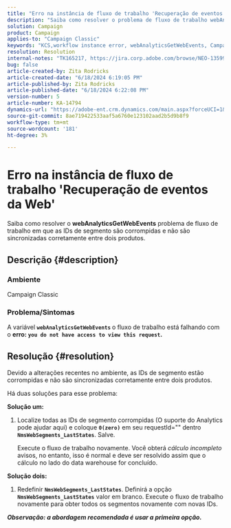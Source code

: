 ```yaml
---
title: "Erro na instância de fluxo de trabalho 'Recuperação de eventos da Web'"
description: "Saiba como resolver o problema de fluxo de trabalho webAnalyticsGetWebEvents em que as IDs de segmento são corrompidas e não são sincronizadas corretamente entre dois produtos."
solution: Campaign
product: Campaign
applies-to: "Campaign Classic"
keywords: "KCS,workflow instance error, webAnalyticsGetWebEvents, Campaign Classic, segment IDs"
resolution: Resolution
internal-notes: "TK165217, https://jira.corp.adobe.com/browse/NEO-13599"
bug: false
article-created-by: Zita Rodricks
article-created-date: "6/18/2024 6:19:05 PM"
article-published-by: Zita Rodricks
article-published-date: "6/18/2024 6:22:08 PM"
version-number: 5
article-number: KA-14794
dynamics-url: "https://adobe-ent.crm.dynamics.com/main.aspx?forceUCI=1&pagetype=entityrecord&etn=knowledgearticle&id=444dc839-9f2d-ef11-840a-002248084fbb"
source-git-commit: 8ae719422533aaf5a6760e123102aad2b5d9b8f9
workflow-type: tm+mt
source-wordcount: '181'
ht-degree: 3%

---
```


# Erro na instância de fluxo de trabalho &#39;Recuperação de eventos da Web&#39;


Saiba como resolver o <b>webAnalyticsGetWebEvents</b> problema de fluxo de trabalho em que as IDs de segmento são corrompidas e não são sincronizadas corretamente entre dois produtos.

## Descrição {#description}


### <b>Ambiente </b>

Campaign Classic



### <b>Problema/Sintomas</b>

A variável <b>`webAnalyticsGetWebEvents` </b>o fluxo de trabalho está falhando com o <b>erro: `you do not have access to view this request`.</b>


## Resolução {#resolution}


Devido a alterações recentes no ambiente, as IDs de segmento estão corrompidas e não são sincronizadas corretamente entre dois produtos.

Há duas soluções para esse problema:

<b>Solução um:</b>

1. Localize todas as IDs de segmento corrompidas (O suporte do Analytics pode ajudar aqui) e coloque <b>`0(zero)`</b> em seu requestId=&quot;&quot; dentro <b>`NmsWebSegments_LastStates`</b>. Salve.

   Execute o fluxo de trabalho novamente. Você obterá *cálculo incompleto* avisos, no entanto, isso é normal e deve ser resolvido assim que o cálculo no lado do data warehouse for concluído.


<b>Solução dois:</b>

1. Redefinir <b>`NmsWebSegments_LastStates`</b>. Definirá a opção <b>`NmsWebSegments_LastStates`</b> valor em branco. Execute o fluxo de trabalho novamente para obter todos os segmentos novamente com novas IDs.




<b>*Observação: a abordagem recomendada é usar a primeira opção.</b>*
